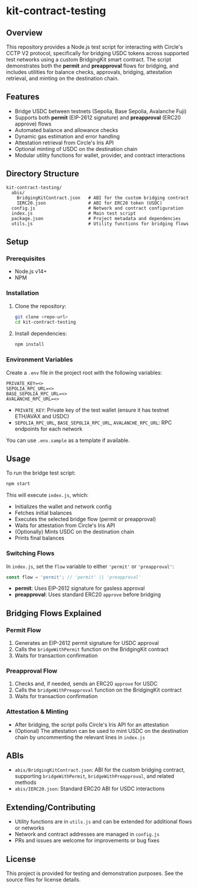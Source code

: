 # kit-contract-testing

## Overview

This repository provides a Node.js test script for interacting with Circle's CCTP V2 protocol, specifically for bridging USDC tokens across supported test networks using a custom BridgingKit smart contract. The script demonstrates both the **permit** and **preapproval** flows for bridging, and includes utilities for balance checks, approvals, bridging, attestation retrieval, and minting on the destination chain.

## Features
- Bridge USDC between testnets (Sepolia, Base Sepolia, Avalanche Fuji)
- Supports both **permit** (EIP-2612 signature) and **preapproval** (ERC20 approve) flows
- Automated balance and allowance checks
- Dynamic gas estimation and error handling
- Attestation retrieval from Circle's Iris API
- Optional minting of USDC on the destination chain
- Modular utility functions for wallet, provider, and contract interactions

## Directory Structure
```
kit-contract-testing/
  abis/
    BridgingKitContract.json   # ABI for the custom bridging contract
    IERC20.json                # ABI for ERC20 token (USDC)
  config.js                    # Network and contract configuration
  index.js                     # Main test script
  package.json                 # Project metadata and dependencies
  utils.js                     # Utility functions for bridging flows
```

## Setup

### Prerequisites
- Node.js v14+
- NPM

### Installation
1. Clone the repository:
   ```sh
   git clone <repo-url>
   cd kit-contract-testing
   ```
2. Install dependencies:
   ```sh
   npm install
   ```

### Environment Variables
Create a `.env` file in the project root with the following variables:

```
PRIVATE_KEY=<>
SEPOLIA_RPC_URL=<>
BASE_SEPOLIA_RPC_URL=<>
AVALANCHE_RPC_URL=<>
```
- `PRIVATE_KEY`: Private key of the test wallet (ensure it has testnet ETH/AVAX and USDC)
- `SEPOLIA_RPC_URL`, `BASE_SEPOLIA_RPC_URL`, `AVALANCHE_RPC_URL`: RPC endpoints for each network

You can use `.env.sample` as a template if available.

## Usage

To run the bridge test script:
```sh
npm start
```
This will execute `index.js`, which:
- Initializes the wallet and network config
- Fetches initial balances
- Executes the selected bridge flow (permit or preapproval)
- Waits for attestation from Circle's Iris API
- (Optionally) Mints USDC on the destination chain
- Prints final balances

### Switching Flows
In `index.js`, set the `flow` variable to either `'permit'` or `'preapproval'`:
```js
const flow = 'permit'; // 'permit' || 'preapproval'
```
- **permit**: Uses EIP-2612 signature for gasless approval
- **preapproval**: Uses standard ERC20 `approve` before bridging

## Bridging Flows Explained

### Permit Flow
1. Generates an EIP-2612 permit signature for USDC approval
2. Calls the `bridgeWithPermit` function on the BridgingKit contract
3. Waits for transaction confirmation

### Preapproval Flow
1. Checks and, if needed, sends an ERC20 `approve` for USDC
2. Calls the `bridgeWithPreapproval` function on the BridgingKit contract
3. Waits for transaction confirmation

### Attestation & Minting
- After bridging, the script polls Circle's Iris API for an attestation
- (Optional) The attestation can be used to mint USDC on the destination chain by uncommenting the relevant lines in `index.js`

## ABIs
- `abis/BridgingKitContract.json`: ABI for the custom bridging contract, supporting `bridgeWithPermit`, `bridgeWithPreapproval`, and related methods
- `abis/IERC20.json`: Standard ERC20 ABI for USDC interactions

## Extending/Contributing
- Utility functions are in `utils.js` and can be extended for additional flows or networks
- Network and contract addresses are managed in `config.js`
- PRs and issues are welcome for improvements or bug fixes

## License

This project is provided for testing and demonstration purposes. See the source files for license details. 